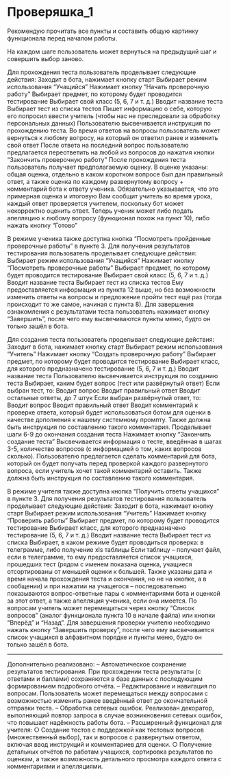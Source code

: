 # Проверяшка_1

Рекомендую прочитать все пункты и составить общую картинку функционала перед началом работы.

На каждом шаге пользователь может вернуться на предыдущий шаг и совершить выбор заново. 

Для прохождения теста пользователь проделывает следующие действия:
	Заходит в бота, нажимает кнопку старт
	Выбирает режим использования “Учащийся”
	Нажимает кнопку “Начать проверочную работу”
	Выбирает предмет, по которому будет проводится тестирование
	Выбирает свой класс (5, 6, 7 и т. д.)
	Вводит название теста
	Выбирает тест из списка тестов
	Пишет информацию о себе, которую его попросил ввести учитель (чтобы нас не преследовали за обработку персональных данных)
	Пользователю высвечивается инструкция по прохождению теста.
	Во время ответов на вопросы пользователь может вернуться к любому вопросу, на который он ответил ранее и изменить свой ответ
	После ответа на последний вопрос пользователю предлагается переответить на любой из вопросов до нажатия кнопки “Закончить проверочную работу”
	После прохождения теста пользователь получает предполагаемую оценку. В оценке указаны: общая оценка, отдельно в каком коротком вопросе был дан правильный ответ, а также оценка по каждому развернутому вопросу + комментарий бота к ответу ученика. Обязательно указывается, что это примерная оценка и итоговую Вам сообщит учитель во время урока, каждый ответ проверяется учителем, поскольку бот может некорректно оценить ответ.
	Теперь ученик может либо подать апелляцию к любому вопросу (функционал похож на пункт 10), либо нажать кнопку “Готово”

В режиме ученика также доступна кнопка “Посмотреть пройденные проверочные работы” в пункте 3. 
Для получения результатов тестирования пользователь проделывает следующие действия:
	Выбирает режим использования “Учащийся”
	Нажимает кнопку “Посмотреть проверочные работы”
	Выбирает предмет, по которому будет проводится тестирование
	Выбирает свой класс (5, 6, 7 и т. д.)
	Вводит название теста
	Выбирает тест из списка тестов
	Ему предоставляется информация из пункта 12 выше, но без возможности изменить ответы на вопросы и предложение пройти тест ещё раз (тогда происходит то же самое, начиная с пункта 8).
	Для завершения ознакомления с результатами теста пользователь нажимает кнопку “Завершить”, после чего ему высвечиваются пункты меню, будто он только зашёл в бота.


Для создания теста пользователь проделывает следующие действия:
	Заходит в бота, нажимает кнопку старт
	Выбирает режим использования “Учитель”
	Нажимает кнопку “Создать проверочную работу”
	Выбирает предмет, по которому будет проводится тестирование
	Выбирает класс, для которого предназначено тестирование (5, 6, 7 и т. д.)
	Вводит название теста
	Пользователю высвечивается инструкция по созданию теста
	Выбирает, каким будет вопрос (тест или развёрнутый ответ)
	Если выбран тест, то:
		Вводит вопрос
		Вводит правильный ответ
		Вводит остальные ответы, до 7 штук
	Если выбран развёрнутый ответ, то:
		Вводит вопрос
		Вводит правильный ответ
		Вводит комментарий к проверке ответа, который будет использоваться ботом для оценки в качестве дополнения к нашему системному промпту. Также должна быть инструкция по составлению такого комментария.
	Проделывает шаги 6-9 до окончания создания теста
	Нажимает кнопку “Закончить создание теста”
	Высвечивается информация о тесте, введённая в шагах 3-5, количество вопросов (с информацией о том, каких вопросов сколько).
	Пользователю предлагается сделать комментарий для бота, который он будет получать перед проверкой каждого развернутого вопроса, если учитель хочет такой комментарий оставить. Также должна быть инструкция по составлению такого комментария.

В режиме учителя также доступна кнопка “Получить ответы учащихся” в пункте 3. 
Для получения результатов тестирования пользователь проделывает следующие действия:
	Заходит в бота, нажимает кнопку старт
	Выбирает режим использования “Учитель”
	Нажимает кнопку “Проверить работы”
	Выбирает предмет, по которому будет проводится тестирование
	Выбирает класс, для которого предназначено тестирование (5, 6, 7 и т. д.)
	Вводит название теста
	Выбирает тест из списка
	Выбирает, в каком режиме будет проводиться проверка: в телеграмме, либо получение xls таблицы
	Если таблицу – получает файл, если в телеграмме, то ему предоставляется список учащихся, прошедших тест (рядом с именем показана оценка, учащиеся отсортированы от меньшей оценки к большей. Также указаны дата и время начала прохождения теста и окончания, но не на кнопке, а в сообщении) и при нажатии на учащегося – последовательно показываются вопрос-ответные пары с комментариями бота и оценкой за этот ответ, а также апелляция ученика, если она имеется.
	По вопросам учитель может перемещаться через кнопку “Список вопросов” (аналог функционала пункта 10 в начале файла) или кнопки “Вперёд” и “Назад”.
	Для завершения проверки учителю необходимо нажать кнопку “Завершить проверку”, после чего ему высвечивается список учащихся в алфавитном порядке и пункты меню, будто он только зашёл в бота.


--------------------------------------------------

Дополнительно реализовано:
	– Автоматическое сохранение результатов тестирования. При прохождении теста результаты (с ответами и баллами) сохраняются в базе данных с последующим формированием подробного отчёта.
	– Редактирование и навигация по вопросам. Пользователь может перемещаться между вопросами с возможностью изменить ранее введённый ответ до окончательной отправки теста.
	– Обработка сетевых ошибок. Реализован декоратор, выполняющий повтор запроса в случае возникновения сетевых ошибок, что повышает надёжность работы бота.
	– Расширенный функционал для учителя:
		○ Создание тестов с поддержкой как тестовых вопросов (множественный выбор), так и вопросов с развернутым ответом, включая ввод инструкций и комментариев для оценки.
		○ Получение детальных отчётов по работам учащихся, сортировка результатов по оценкам, а также возможность детального просмотра каждого ответа с комментариями и апелляциями.
